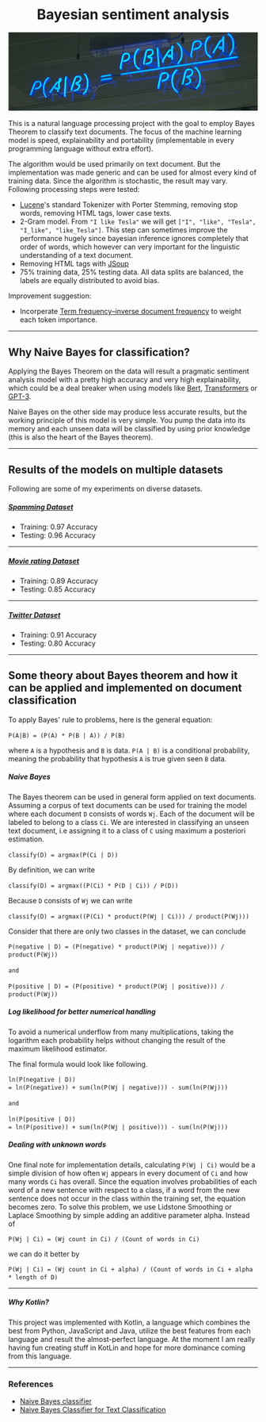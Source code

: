 <h1 align="center">Bayesian sentiment analysis</h1>

<img src="data/header.png" width="1000px"/>

This is a natural language processing project with the goal to employ Bayes Theorem to classify text documents. The focus of 
the machine learning model is speed, explainability and portability (implementable in every programming language without extra effort).

The algorithm would be used primarily on text document. But the implementation was made generic and can be used for almost every kind
of training data. Since the algorithm is stochastic, the result may vary. Following processing steps were tested:

- [Lucene](https://github.com/apache/lucene-solr)'s standard Tokenizer with Porter Stemming, removing stop words, removing HTML tags, lower case texts.
- 2-Gram model. From `"I like Tesla"` we will get `["I", "like", "Tesla", "I_like", "like_Tesla"]`. This step can sometimes improve the 
performance hugely since bayesian inference ignores completely that order of words, which however can very important for the 
linguistic understanding of a text document.
- Removing HTML tags with [JSoup](https://github.com/jhy/jsoup)
- 75% training data, 25% testing data. All data splits are balanced, the labels are equally distributed to avoid bias. 

Improvement suggestion:
- Incorperate [Term frequency–inverse document frequency](https://en.wikipedia.org/wiki/Tf%E2%80%93idf) to weight each token importance.

---

## Why Naive Bayes for classification?

Applying the Bayes Theorem on the data will result a pragmatic sentiment analysis model with a pretty high accuracy and very high explainability, which could be a deal breaker when using models like [Bert](https://github.com/google-research/bert), [Transformers](https://github.com/huggingface/transformers) or [GPT-3](https://en.wikipedia.org/wiki/GPT-3).

Naive Bayes on the other side may produce less accurate results, but the working principle of this model is very simple. You pump the data into its memory
and each unseen data will be classified by using prior knowledge (this is also the heart of the Bayes theorem). 

---

## Results of the models on multiple datasets

Following are some of my experiments on diverse datasets.

##### [Spamming Dataset](https://www.kaggle.com/uciml/sms-spam-collection-dataset)
- Training: 0.97 Accuracy
- Testing: 0.96 Accuracy

---

##### [Movie rating Dataset](https://www.kaggle.com/lakshmi25npathi/imdb-dataset-of-50k-movie-reviews)
- Training: 0.89 Accuracy
- Testing: 0.85 Accuracy

---

##### [Twitter Dataset](https://www.kaggle.com/kazanova/sentiment140)
- Training: 0.91 Accuracy
- Testing: 0.80 Accuracy

---

## Some theory about Bayes theorem and how it can be applied and implemented on document classification

To apply Bayes' rule to problems, here is the general equation:

`
P(A|B) = (P(A) * P(B | A)) / P(B)
`

where `A` is a hypothesis and `B` is data. `P(A | B)` is a conditional probability, meaning the probability that hypothesis `A` is true 
given seen `B` data. 

##### Naive Bayes 

The Bayes theorem can be used in general form applied on text documents. Assuming a corpus of text documents can be used for training 
the model where each document `D` consists of words `Wj`. Each of the document will be labeled to belong to a class `Ci`. We 
are interested in classifying an unseen text document, i.e assigning it to a class of `C` using maximum a posteriori estimation.

`
classify(D) = argmax(P(Ci | D))
`

By definition, we can write

`
classify(D) = argmax((P(Ci) * P(D | Ci)) / P(D))
`

Because `D` consists of `Wj` we can write

`
classify(D) = argmax((P(Ci) * product(P(Wj | Ci))) / product(P(Wj)))
`

Consider that there are only two classes in the dataset, we can conclude 

```
P(negative | D) = (P(negative) * product(P(Wj | negative))) / product(P(Wj))

and 

P(positive | D) = (P(positive) * product(P(Wj | positive))) / product(P(Wj))
```

##### Log likelihood for better numerical handling

To avoid a numerical underflow from many multiplications, taking the logarithm each probability helps without changing the result of the 
maximum likelihood estimator.

The final formula would look like following. 

```
ln(P(negative | D)) 
= ln(P(negative)) + sum(ln(P(Wj | negative))) - sum(ln(P(Wj)))

and 

ln(P(positive | D)) 
= ln(P(positive)) + sum(ln(P(Wj | positive))) - sum(ln(P(Wj)))
```

##### Dealing with unknown words

One final note for implementation details, calculating `P(Wj | Ci)` would be a simple division of how often `Wj` appears in 
every document of `Ci` and how many words `Ci` has overall. Since the equation involves probabilities of each word of a new sentence with 
respect to a class, if a word from the new sentence does not occur in the class within the training set, the equation becomes zero. 
To solve this problem, we use Lidstone Smoothing or Laplace Smoothing by simple adding an additive parameter alpha. Instead of 

```
P(Wj | Ci) = (Wj count in Ci) / (Count of words in Ci)
```

we can do it better by 

```
P(Wj | Ci) = (Wj count in Ci + alpha) / (Count of words in Ci + alpha * length of D)
```

---

##### Why Kotlin?

This project was implemented with Kotlin, a language which combines the best from Python, JavaScript and Java, utilize the best features from each language and result the almost-perfect language. At the moment I am really having fun creating stuff in KotLin and hope for more dominance coming from this language.

---

### References
- [Naive Bayes classifier](https://en.wikipedia.org/wiki/Naive_Bayes_classifier#Probabilistic_model)
- [Naive Bayes Classifier for Text Classification](https://medium.com/analytics-vidhya/naive-bayes-classifier-for-text-classification-556fabaf252b)
